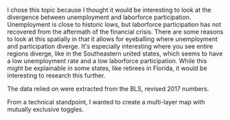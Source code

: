 I chose this topic because I thought it would be interesting to look at the divergence between unemployment and laborforce participation.
Unemployment is close to historic lows, but laborforce participation has not recovered from the aftermath of the financial crisis.
There are some reasons to look at this spatially in that it allows for eyeballing where unemployment and participation diverge. It's especially interesting where you see entire regions diverge,  like in the Southeastern united states, which seems to have a low unemployment rate and a low laborforce participation. While this might be explainable in some states, like retirees in Florida, it would be interesting to research this further.

 The data relied on were extracted from the BLS, revised 2017 numbers.

 From a technical standpoint, I wanted to create a multi-layer map with mutually exclusive toggles.  
